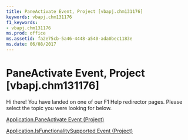```yaml
---
title: PaneActivate Event, Project [vbapj.chm131176]
keywords: vbapj.chm131176
f1_keywords:
- vbapj.chm131176
ms.prod: office
ms.assetid: fa2e75cb-5a46-4448-a540-ada0bec1183e
ms.date: 06/08/2017
---
```



# PaneActivate Event, Project [vbapj.chm131176]

Hi there! You have landed on one of our F1 Help redirector pages. Please select the topic you were looking for below.

[Application.PaneActivate Event (Project)](http://msdn.microsoft.com/library/8230c818-6df3-bbdc-5e71-0e6e6b03e172%28Office.15%29.aspx)

[Application.IsFunctionalitySupported Event (Project)](http://msdn.microsoft.com/library/f6462a3b-5a36-3b2e-79bd-78cce567aed8%28Office.15%29.aspx)


